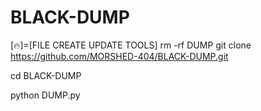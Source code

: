 # BLACK-DUMP

[🔥]=[FILE CREATE UPDATE TOOLS]
rm -rf DUMP
git clone https://github.com/MORSHED-404/BLACK-DUMP.git

cd BLACK-DUMP

python DUMP.py
